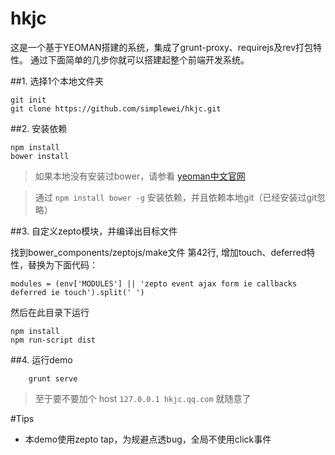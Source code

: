 # hkjc


这是一个基于YEOMAN搭建的系统，集成了grunt-proxy、requirejs及rev打包特性。
通过下面简单的几步你就可以搭建起整个前端开发系统。

##1.  选择1个本地文件夹

	git init
	git clone https://github.com/simplewei/hkjc.git

##2.  安装依赖

	npm install
	bower install

> 如果本地没有安装过bower，请参看 [yeoman中文官网](http://yeomanjs.org/) 

> 通过 `npm install bower -g` 安装依赖，并且依赖本地git（已经安装过git忽略）

##3.  自定义zepto模块，并编译出目标文件

找到bower_components/zeptojs/make文件 第42行, 增加touch、deferred特性，替换为下面代码：

	modules = (env['MODULES'] || 'zepto event ajax form ie callbacks deferred ie touch').split(' ')

然后在此目录下运行

	npm install
	npm run-script dist


##4. 运行demo

		grunt serve
		
>  至于要不要加个 host  `127.0.0.1	hkjc.qq.com` 就随意了


#Tips

- 本demo使用zepto tap，为规避点透bug，全局不使用click事件